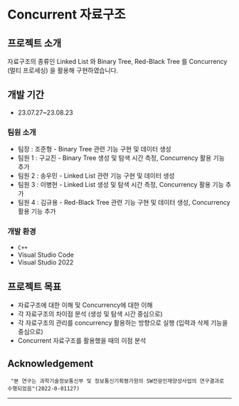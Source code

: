 # Concurrent 자료구조

## 프로젝트 소개
자료구조의 종류인 Linked List 와 Binary Tree, Red-Black Tree 를 Concurrency (멀티 프로세싱) 을 활용해 구현하였습니다.
<br>

## 개발 기간
* 23.07.27~23.08.23

### 팀원 소개
- 팀장   : 조준형 - Binary Tree 관련 기능 구현 및 데이터 생성
- 팀원 1 : 구교진 - Binary Tree 생성 및 탐색 시간 측정, Concurrency 활용 기능 추가
- 팀원 2 : 송우민 - Linked List 관련 기능 구현 및 데이터 생성
- 팀원 3 : 이병현 - Linked List 생성 및 탐색 시간 측정, Concurrency 활용 기능 추가
- 팀원 4 : 김규용 - Red-Black Tree 관련 기능 구현 및 데이터 생성, Concurrency 활용 기능 추가 

### 개발 환경
- `C++`
- Visual Studio Code
- Visual Studio 2022

## 프로젝트 목표
- 자료구조에 대한 이해 및 Concurrency에 대한 이해
- 각 자료구조의 차이점 분석 (생성 및 탐색 시간 중심으로)
- 각 자료구조의 관리를 concurrency 활용하는 방향으로 실행 (입력과 삭제 기능을 중심으로)
- Concurrent 자료구조를 활용했을 때의 이점 분석

## Acknowledgement
```
 "본 연구는 과학기술정보통신부 및 정보통신기획평가원의 SW전문인재양성사업의 연구결과로 수행되었음"(2022-0-01127) 
```

<hr>

